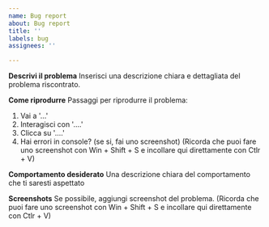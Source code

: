 ```yaml
---
name: Bug report
about: Bug report
title: ''
labels: bug
assignees: ''

---
```


**Descrivi il problema**
Inserisci una descrizione chiara e dettagliata del problema riscontrato.

**Come riprodurre**
Passaggi per riprodurre il problema:
1. Vai a '...'
2. Interagisci con '....'
3. Clicca su '....'
4. Hai errori in console? (se si, fai uno screenshot)
(Ricorda che puoi fare uno screenshot con Win + Shift + S e incollare qui direttamente con Ctlr + V)

**Comportamento desiderato**
Una descrizione chiara del comportamento che ti saresti aspettato

**Screenshots**
Se possibile, aggiungi screenshot del problema.
(Ricorda che puoi fare uno screenshot con Win + Shift + S e incollare qui direttamente con Ctlr + V)
